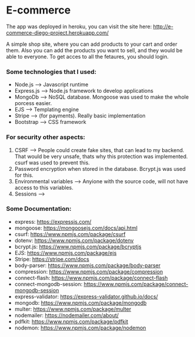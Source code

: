 # E-commerce

The app was deployed in heroku, you can visit the site here: http://e-commerce-diego-project.herokuapp.com/

A simple shop site, where you can add products to your cart and order them. Also you can add the products you want to sell, and they would be able to everyone. To get acces to all the fetaures, you should login.

### Some technologies that I used:
- Node.js --> Javascript runtime
- Express.js --> Node.js framework to develop applications
- MongoDb --> NoSQL database. Mongoose was used to make the whole porcess easier.
- EJS --> Templating engine
- Stripe --> (for payments). Really basic implementation
- Bootstrap --> CSS framework

### For security other aspects:
1. CSRF --> People could create fake sites, that can lead to my backend. That would be very unsafe, thats why this protection was implemented. csurf was used to prevent this.
2. Password encryption when stored in the database. Bcrypt.js was used for this. 
3. Environmental variables --> Anyione with the source code, will not have access to this variables.
4. Sessions --> 

### Some Documentation:

- express: https://expressjs.com/
- mongoose: https://mongoosejs.com/docs/api.html
- csurf: https://www.npmjs.com/package/csurf
- dotenv: https://www.npmjs.com/package/dotenv
- bcrypt.js: https://www.npmjs.com/package/bcryptjs
- EJS: https://www.npmjs.com/package/ejs
- Stripe: https://stripe.com/docs
- body-parser: https://www.npmjs.com/package/body-parser
- compression: https://www.npmjs.com/package/compression
- connect-flash: https://www.npmjs.com/package/connect-flash
- connect-mongodb-session: https://www.npmjs.com/package/connect-mongodb-session
- express-validator: https://express-validator.github.io/docs/
- mongodb: https://www.npmjs.com/package/mongodb
- multer: https://www.npmjs.com/package/multer
- nodemailer: https://nodemailer.com/about/
- pdfkit: https://www.npmjs.com/package/pdfkit
- nodemon: https://www.npmjs.com/package/nodemon
